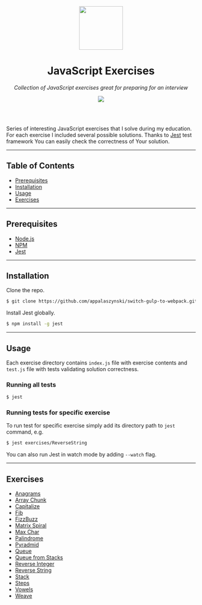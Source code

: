 <div align="center">
  <a href="https://github.com/appalaszynski/javascript-exercises">
    <img src="https://user-images.githubusercontent.com/35331661/37843001-f44658a4-2ec3-11e8-9779-974c4a0bac62.png" width="116px">
  </a>
  <br>
  <h1>JavaScript Exercises</h1>
  <p>
    <em>Collection of JavaScript exercises great for preparing for an interview</em>
  </p>
  <p>
    <a href="https://github.com/appalaszynski/javascript-exercises/commits/master">
      <img src="https://img.shields.io/github/last-commit/appalaszynski/javascript-exercises.svg" />
    </a>
  </p>
  <br>
  <br>
</div>

Series of interesting JavaScript exercises that I solve during my education. For each exercise I included several possible solutions. Thanks to [Jest](https://facebook.github.io/jest/) test framework You can easily check the correctness of Your solution.

---

## Table of Contents

- [Prerequisites](#prerequisites)
- [Installation](#installation)
- [Usage](#usage)
- [Exercises](#exercises)

---

## Prerequisites

* [Node.js](https://nodejs.org)
* [NPM](https://github.com/npm/npm)
* [Jest](https://facebook.github.io/jest/)

---

## Installation

Clone the repo.

```bash
$ git clone https://github.com/appalaszynski/switch-gulp-to-webpack.git
```

Install Jest globally.

```bash
$ npm install -g jest
```

---

## Usage

Each exercise directory contains `index.js` file with exercise contents and `test.js` file with tests validating solution correctness.

### Running all tests

```bash
$ jest
```

### Running tests for specific exercise

To run test for specific exercise simply add its directory path to `jest` command, e.g.

```bash
$ jest exercises/ReverseString
```

You can also run Jest in watch mode by adding `--watch` flag.

---

## Exercises

- [Anagrams](https://github.com/appalaszynski/javascript-exercises/blob/master/exercises/Anagrams/index.js)
- [Array Chunk](https://github.com/appalaszynski/javascript-exercises/blob/master/exercises/ArrayChunk/index.js)
- [Capitalize](https://github.com/appalaszynski/javascript-exercises/blob/master/exercises/Capitalize/index.js)
- [Fib](https://github.com/appalaszynski/javascript-exercises/blob/master/exercises/Fib/index.js)
- [FizzBuzz](https://github.com/appalaszynski/javascript-exercises/blob/master/exercises/FizzBuzz/index.js)
- [Matrix Spiral](https://github.com/appalaszynski/javascript-exercises/blob/master/exercises/MatrixSpiral/index.js)
- [Max Char](https://github.com/appalaszynski/javascript-exercises/blob/master/exercises/MaxChar/index.js)
- [Palindrome](https://github.com/appalaszynski/javascript-exercises/blob/master/exercises/Palindrome/index.js)
- [Pyradmid](https://github.com/appalaszynski/javascript-exercises/blob/master/exercises/Pyradmin/index.js)
- [Queue](https://github.com/appalaszynski/javascript-exercises/blob/master/exercises/Queue/index.js)
- [Queue from Stacks](https://github.com/appalaszynski/javascript-exercises/blob/master/exercises/QueueFromStacks/index.js)
- [Reverse Integer](https://github.com/appalaszynski/javascript-exercises/blob/master/exercises/ReverseInteger/index.js)
- [Reverse String](https://github.com/appalaszynski/javascript-exercises/blob/master/exercises/ReverseString/index.js)
- [Stack](https://github.com/appalaszynski/javascript-exercises/blob/master/exercises/Stack/index.js)
- [Steps](https://github.com/appalaszynski/javascript-exercises/blob/master/exercises/Steps/index.js)
- [Vowels](https://github.com/appalaszynski/javascript-exercises/blob/master/exercises/Vowels/index.js)
- [Weave](https://github.com/appalaszynski/javascript-exercises/blob/master/exercises/Weave/index.js)


